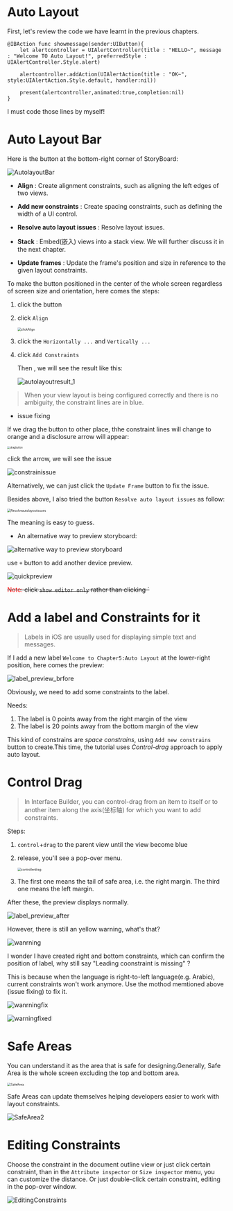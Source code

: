 # Auto Layout

First, let's review the code we have learnt in the previous chapters.

```sw
@IBAction func showmessage(sender:UIButton){
	let alertcontroller = UIAlertController(title : "HELLO~", message : "Welcome TO Auto Layout!", preferredStyle : UIAlertController.Style.alert)
	
	alertcontroller.addAction(UIAlertAction(title : "OK~", style:UIAlertAction.Style.default, handler:nil))
	
	present(alertcontroller,animated:true,completion:nil)
}
```

I must code those lines by myself!

# Auto Layout Bar

Here is the button at the bottom-right corner of StoryBoard:

![AutolayoutBar](graph/AutolayoutBar.png)



* **Align** : Create alignment constraints, such as aligning the left edges of two views.

* **Add new constraints** : Create spacing constraints, such as defining the width of a UI control.

* **Resolve auto layout issues** : Resolve layout issues.

* **Stack** : Embed(嵌入) views into a stack view. We will further discuss it in the next chapter.

* **Update frames** : Update the frame's position and size in reference to the given layout constraints.

To make the button positioned in the center of the whole screen regardless of screen size and orientation, here comes the steps:

1. click the button

2. click `Align`

   <img src="graph/clickAlign.png" alt="clickAlign" style="zoom:50%;" />

3. click the `Horizontally ...` and `Vertically ...`

4. click `Add Constraints`

   Then , we will see the result like this:

   ![autolayoutresult_1](graph/autolayoutresult_1.png)

> When your view layout is being configured correctly and there is no ambiguity, the constraint lines are in blue.
>

* issue fixing

If we drag the button to other place, thhe constraint lines will change to orange and a disclosure arrow will appear:

<img src="graph/dragbutton.png" alt="dragbutton" style="zoom:40%;" />

click the arrow, we will see the issue

![constrainissue](graph/constrainissue.png)

Alternatively, we can just click the `Update Frame` button to fix the issue.

Besides above, I also tried the button `Resolve auto layout issues` as follow:

<img src="graph/Resolveautolayoutissues.png" alt="Resolveautolayoutissues" style="zoom:50%;" />

The meaning is easy to guess.

* An alternative way to preview storyboard:

![alternative way to preview storyboard](graph/alternativewaytopreviewstoryboard.png)

use `+` button to add another device preview.

![quickpreview](graph/quickpreview.png)

~~<font color = "red">Note:</font> click `show editor only` rather than clicking `~~

# Add a label and Constraints for it

>Labels in iOS are usually used for displaying simple text and messages.

If I add a new label `Welcome to Chapter5:Auto Layout` at the lower-right position, here comes the preview:

![label_preview_brfore](graph/label_preview_brfore.png)

Obviously, we need to add some constraints to the label.

Needs:

1. The label is 0 points away from the right margin of the view
2. The label is 20 points away from the bottom margin of the view

This kind of constrains are *space constrains*, using `Add new constrains` button to create.This time, the tutorial uses *Control-drag* approach to apply auto layout.

# Control Drag

> In Interface Builder, you can control-drag from an item to itself or to another item along the axis(坐标轴) for which you want to add constraints.

Steps:

1. `control`+`drag` to the parent view until the view become blue

2. release, you'll see a pop-over menu.

   <img src="graph/controllerdrag.png" alt="controllerdrag" style="zoom:50%;" />

3. The first one means the tail of safe area, i.e. the right margin. The third one means the left margin.

After these, the preview displays normally.

![label_preview_after](graph/label_preview_after.png)

However, there is still an yellow warning, what's that?

![wanrning](graph/wanrning.png)

I wonder I have created right and bottom constraints, which can confirm the position of label, why still say "Leading coonstraint is missing" ?

This is because when the language is right-to-left language(e.g. Arabic), current constraints won't work anymore. Use the mothod memtioned above (issue fixing) to fix it.

![wanrningfix](graph/wanrningfix.png)

![warningfixed](graph/warningfixed.png)

# Safe Areas

You can understand it as the area that is safe for designing.Generally, Safe Area is the whole screen excluding the top and bottom area.

<img src="graph/SafeArea1.png" alt="SafeArea" style="zoom:50%;" />

Safe Areas can update themselves helping developers easier to work with layout constraints.

![SafeArea2](graph/SafeArea2.png)

# Editing Constraints

Choose the constraint in the document outline view or just click certain constraint, than in the `Attribute inspector` or `Size inspector` menu, you can customize the distance. Or just double-click certain constraint, editing in the pop-over window.

![EditingConstraints](graph/EditingConstraints.png)